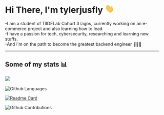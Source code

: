 <h1>Hi There, I'm tylerjusfly <img  src="https://raw.githubusercontent.com/ABSphreak/ABSphreak/master/gifs/Hi.gif" width="30px"></h1>

-I am a student of TIIDELab Cohort 3 lagos, currently working on an e-commerce project and also learning how to lead.
<br>
-I have a passion for tech, cybersecurity, researching and learning new stuffs.
<br>
-And i'm on the path to become the greatest backend engineer 🧙🏽‍♂️

<hr>

## Some of my stats :bar_chart:

<img src="https://github-readme-stats.vercel.app/api?username=tylerjusfly&show_icons=true&theme=radical&include_all_commits=true">

<br>


![Github Languages](https://github-readme-stats.vercel.app/api/top-langs/?username=tylerjusfly&layout=compact&count_private=true)

[![Readme Card](https://github-readme-stats.vercel.app/api/pin/?username=tylerjusfly&show_icons=true&hide_border=true&theme=dark&repo=JokeGenerator)](https://github.com/tylerjusfly/JokeGenerator)

![Github Contributions](https://github-readme-streak-stats.herokuapp.com/?user=tylerjusfly&hide_border=true)

